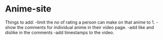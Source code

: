 
# Anime-site
Things to add:
-limit the no of rating a person can make on that anime to 1.
-show the comments for individual anime in their video page.
-add like and dislike in the comments
-add timestamps to the video.
